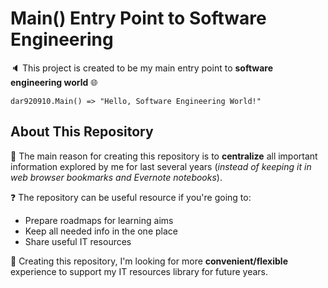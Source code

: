 # Main() Entry Point to Software Engineering

:speaker: This project is created to be my main entry point to **software engineering world** :globe_with_meridians:

    dar920910.Main() => "Hello, Software Engineering World!"

## About This Repository

:notebook: The main reason for creating this repository is to **centralize** all important information explored by me for last several years (*instead of keeping it in web browser bookmarks and Evernote notebooks*).

:question: The repository can be useful resource if you're going to:

- Prepare roadmaps for learning aims
- Keep all needed info in the one place
- Share useful IT resources

:notebook_with_decorative_cover: Creating this repository, I'm looking for more **convenient/flexible** experience to support my IT resources library for future years.
